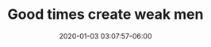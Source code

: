 ---
date: 2020-01-03 03:07:57-06:00
link:
  source: pocket
  source_url: https://getpocket.com
  text: Good times create weak men
  url: https://tonsky.me/blog/good-times-weak-men/
slug: good-times-create-weak-men
source: pocket
title: Good times create weak men
---